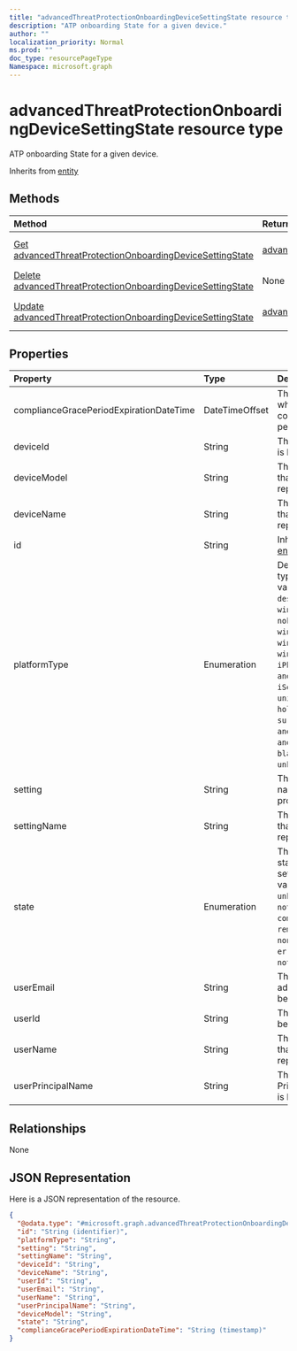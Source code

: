 ```yaml
---
title: "advancedThreatProtectionOnboardingDeviceSettingState resource type"
description: "ATP onboarding State for a given device."
author: ""
localization_priority: Normal
ms.prod: ""
doc_type: resourcePageType
Namespace: microsoft.graph
---
```



# advancedThreatProtectionOnboardingDeviceSettingState resource type

ATP onboarding State for a given device.


Inherits from [entity](../resources/entity.md)

## Methods
|Method|Return Type|Description|
|:---|:---|:---|
|[Get advancedThreatProtectionOnboardingDeviceSettingState](../api/advancedthreatprotectiononboardingdevicesettingstate-get.md)|[advancedThreatProtectionOnboardingDeviceSettingState](../resources/advancedThreatProtectionOnboardingDeviceSettingState.md)|Read properties and relationships of the [advancedThreatProtectionOnboardingDeviceSettingState](../resources/advancedthreatprotectiononboardingdevicesettingstate.md) object.|
|[Delete advancedThreatProtectionOnboardingDeviceSettingState](../api/advancedthreatprotectiononboardingdevicesettingstate-delete.md)|None|Deletes a [advancedThreatProtectionOnboardingDeviceSettingState](../resources/advancedthreatprotectiononboardingdevicesettingstate.md).|
|[Update advancedThreatProtectionOnboardingDeviceSettingState](../api/advancedthreatprotectiononboardingdevicesettingstate-update.md)|[advancedThreatProtectionOnboardingDeviceSettingState](../resources/advancedThreatProtectionOnboardingDeviceSettingState.md)|Update the properties of a [advancedThreatProtectionOnboardingDeviceSettingState](../resources/advancedthreatprotectiononboardingdevicesettingstate.md) object.|

## Properties
|Property|Type|Description|
|:---|:---|:---|
|complianceGracePeriodExpirationDateTime|DateTimeOffset|The DateTime when device compliance grace period expires|
|deviceId|String|The Device Id that is being reported|
|deviceModel|String|The device model that is being reported|
|deviceName|String|The Device Name that is being reported|
|id|String| Inherited from [entity](../resources/entity.md)|
|platformType|Enumeration|Device platform type. Possible values are: `desktop`, `windowsRT`, `winMO6`, `nokia`, `windowsPhone`, `mac`, `winCE`, `winEmbedded`, `iPhone`, `iPad`, `iPod`, `android`, `iSocConsumer`, `unix`, `macMDM`, `holoLens`, `surfaceHub`, `androidForWork`, `androidEnterprise`, `blackberry`, `palm`, `unknown`.|
|setting|String|The setting class name and property name.|
|settingName|String|The Setting Name that is being reported|
|state|Enumeration|The compliance state of the setting. Possible values are: `unknown`, `notApplicable`, `compliant`, `remediated`, `nonCompliant`, `error`, `conflict`, `notAssigned`.|
|userEmail|String|The User email address that is being reported|
|userId|String|The user Id that is being reported|
|userName|String|The User Name that is being reported|
|userPrincipalName|String|The User PrincipalName that is being reported|

## Relationships
None

## JSON Representation
Here is a JSON representation of the resource.
<!-- {
  "blockType": "resource",
  "keyProperty": "id",
  "@odata.type": "microsoft.graph.advancedThreatProtectionOnboardingDeviceSettingState",
  "baseType": "microsoft.graph.entity",
  "openType": false
}
-->
``` json
{
  "@odata.type": "#microsoft.graph.advancedThreatProtectionOnboardingDeviceSettingState",
  "id": "String (identifier)",
  "platformType": "String",
  "setting": "String",
  "settingName": "String",
  "deviceId": "String",
  "deviceName": "String",
  "userId": "String",
  "userEmail": "String",
  "userName": "String",
  "userPrincipalName": "String",
  "deviceModel": "String",
  "state": "String",
  "complianceGracePeriodExpirationDateTime": "String (timestamp)"
}
```


